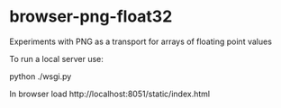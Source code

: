 # browser-png-float32
Experiments with PNG as a transport for arrays of floating point values

To run a local server use:

   python ./wsgi.py

In browser load http://localhost:8051/static/index.html

   